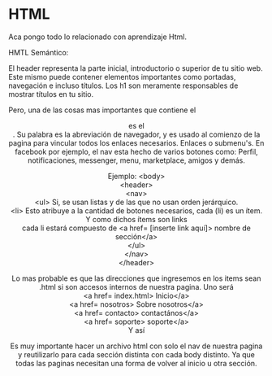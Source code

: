 # HTML
Aca pongo todo lo relacionado con aprendizaje Html.

HMTL Semántico:

El header representa la parte inicial, introductorio o superior de tu sitio web. Este mismo puede contener elementos importantes como portadas, 
navegación e incluso títulos. Los h1 son meramente responsables de mostrar títulos en tu sitio.

Pero, una de las cosas mas importantes que contiene el <header> es el <nav>. Su palabra es la abreviación de navegador, y es usado al comienzo de
la pagina para vincular todos los enlaces necesarios. Enlaces o submenu's. En facebook por ejemplo, el nav esta hecho de varios botones como: Perfil,
notificaciones, messenger, menu, marketplace, amigos y demás.

  Ejemplo:
&lt;body&gt; <br>
  &lt;header&gt; <br>
    &lt;nav&gt; <br>
      &lt;ul&gt; Si, se usan listas y de las que no usan orden jerárquico. <br>
        &lt;li&gt; Esto atribuye a la cantidad de botones necesarios, cada (li) es un ítem. Y como dichos ítems son links <br>
          cada li estará compuesto de &lt;a href= [inserte link aquí]&gt; nombre de sección&lt;/a&gt; <br>
      &lt;/ul&gt; <br>
    &lt;/nav&gt; <br>
  &lt;/header&gt; <br>

  Lo mas probable es que las direcciones que ingresemos en los items sean .html si son accesos internos de nuestra pagina. Uno será <br>
 &lt;a href= index.html&gt; Inicio&lt;/a&gt; <br>
 &lt;a href= nosotros&gt; Sobre nosotros&lt;/a&gt; <br>
 &lt;a href= contacto&gt; contactános&lt;/a&gt; <br>
 &lt;a href= soporte&gt; soporte&lt;/a&gt; <br>
 Y así

 Es muy importante hacer un archivo html con solo el nav de nuestra pagina y reutilizarlo para cada sección distinta con cada body distinto.
  Ya que todas las paginas necesitan una forma de volver al inicio u otra sección.
